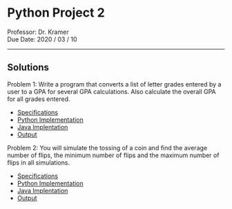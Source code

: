 # Python Project 2

Professor: Dr. Kramer \
Due Date: 2020 / 03 / 10

---

## Solutions

Problem 1:
Write a program that converts a list of letter grades entered by a user to a GPA for several GPA calculations. Also calculate the overall GPA for all grades entered.

- [Specifications](specifications/problem_one.specs.md)
- [Python Implementation](Python/projectone_01.py)
- [Java Implentation](Java/ProjectOne01.java)
- [Output](program_outputs/problem_one.output.md)

Problem 2:
You will simulate the tossing of a coin and find the average number of flips, the minimum number of flips and the maximum number of flips in all simulations.

- [Specifications](specifications/problem_two.specs.md)
- [Python Implementation](Python/projectone_02.py)
- [Java Implentation](Java/ProjectOne02.java)
- [Output](program_outputs/problem_two.output.md)
